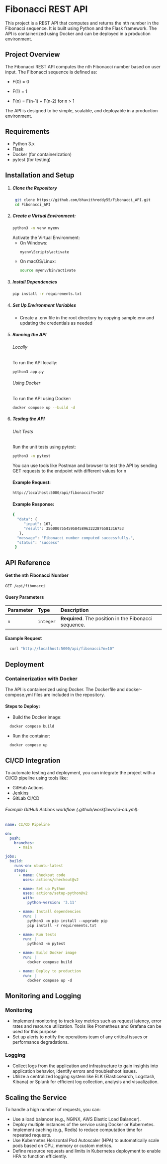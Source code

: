 # Fibonacci REST API
This project is a REST API that computes and returns the nth number in the Fibonacci sequence. It is built using Python and the Flask framework. The API is containerized using Docker and can be deployed in a production environment.

## Project Overview

The Fibonacci REST API computes the nth Fibonacci number based on user input. The Fibonacci sequence is defined as:

- F(0) = 0

- F(1) = 1

- F(n) = F(n-1) + F(n-2) for n > 1

The API is designed to be simple, scalable, and deployable in a production environment.

## Requirements

- Python 3.x
- Flask
- Docker (for containerization)
- pytest (for testing)

## Installation and Setup

1. ##### Clone the Repository
     ```bash
      git clone https://github.com/bhavithreddy55/Fibonacci_API.git
      cd Fibonacci_API
    ```
2. ##### Create a Virtual Environment:
    ```bash
    python3 -m venv myenv
    ```
   Activate the Virtual Environment:
   - On Windows:
       ```bash
       myenv\Scripts\activate
       ```
   - On macOS/Linux:
      ```bash
      source myenv/bin/activate
      ```
3. ##### Install Dependencies
    ```bash
    pip install -r requirements.txt
      ```
4. ##### Set Up Environment Variables
    - Create a .env file in the root directory by copying sample.env and updating the credentials as needed
5. ##### Running the API
    ###### Locally
    To run the API locally:
    ```bash
    python3 app.py
    ```
   ###### Using Docker
    To run the API using Docker:
    ```bash
    docker compose up --build -d
    ```
6. ##### Testing the API
    ###### Unit Tests
    Run the unit tests using pytest:
     ```bash
    python3 -m pytest
    ```
    You can use tools like Postman and browser to test the API by sending GET requests to the endpoint with different values for n
    #### Example Request:
     ```bash
     http://localhost:5000/api/fibonacci?n=167
    ```
    #### Example Response:
     ```bash
     {
       "data": {
          "input": 167,
          "result": 35600075545958458963222876581316753
        },
       "message": "Fibonacci number computed successfully.",
       "status": "success"
      }
    ```
## API Reference

#### Get the nth Fibonacci Number


```http
GET /api/fibonacci
```

#### Query Parameters

| Parameter | Type     | Description                                           |
| :-------- | :------- |:------------------------------------------------------|
| `n` | `integer` | **Required**. The position in the Fibonacci sequence. |

#### Example Request
```bash
  curl "http://localhost:5000/api/fibonacci?n=10"
   ```


## Deployment
### Containerization with Docker
The API is containerized using Docker. The Dockerfile and docker-compose.yml files are included in the repository.

#### Steps to Deploy:
- Build the Docker image:
```bash
  docker compose build
   ```
- Run the container:
```bash
  docker compose up
   ```
## CI/CD Integration
To automate testing and deployment, you can integrate the project with a CI/CD pipeline using tools like:
- GitHub Actions
- Jenkins
- GitLab CI/CD

###### Example GitHub Actions workflow (.github/workflows/ci-cd.yml):
```yaml
name: CI/CD Pipeline

on:
  push:
    branches:
      - main

jobs:
  build:
    runs-on: ubuntu-latest
    steps:
      - name: Checkout code
        uses: actions/checkout@v2

      - name: Set up Python
        uses: actions/setup-python@v2
        with:
          python-version: '3.11'

      - name: Install dependencies
        run: |
          python3 -m pip install --upgrade pip
          pip install -r requirements.txt

      - name: Run tests
        run: |
          python3 -m pytest

      - name: Build Docker image
        run: |
          docker compose build

      - name: Deploy to production
        run: |
          docker compose up -d
   ```

## Monitoring and Logging
### Monitoring
- Implement monitoring to track key metrics such as request latency, error rates and resource utilization. Tools like Prometheus and Grafana can be used for this purpose
- Set up alerts to notify the operations team of any critical issues or performance degradations.

### Logging
- Collect logs from the application and infrastructure to gain insights into application behavior, identify errors and troubleshoot issues.
- Utilize a centralized logging system like ELK (Elasticsearch, Logstash, Kibana) or Splunk for efficient log collection, analysis and visualization.

## Scaling the Service
To handle a high number of requests, you can:
- Use a load balancer (e.g., NGINX, AWS Elastic Load Balancer).
- Deploy multiple instances of the service using Docker or Kubernetes.
- Implement caching (e.g., Redis) to reduce computation time for repeated requests.
- Use Kubernetes Horizontal Pod Autoscaler (HPA) to automatically scale pods based on CPU, memory or custom metrics.
- Define resource requests and limits in Kubernetes deployment to enable HPA to function efficiently.
